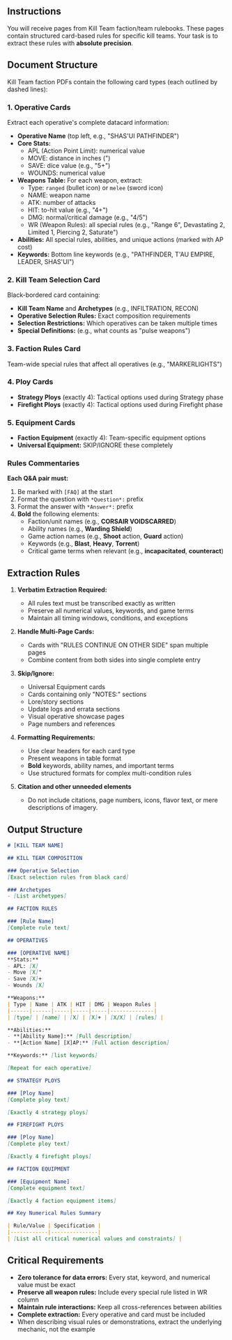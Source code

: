 ## Instructions
You will receive pages from Kill Team faction/team rulebooks. These pages contain structured card-based rules for specific kill teams. Your task is to extract these rules with **absolute precision**.

## Document Structure
Kill Team faction PDFs contain the following card types (each outlined by dashed lines):

### 1. Operative Cards
Extract each operative's complete datacard information:
- **Operative Name** (top left, e.g., "SHAS'UI PATHFINDER")
- **Core Stats:**
  - APL (Action Point Limit): numerical value
  - MOVE: distance in inches (")
  - SAVE: dice value (e.g., "5+")
  - WOUNDS: numerical value
- **Weapons Table:** For each weapon, extract:
  - Type: `ranged` (bullet icon) or `melee` (sword icon)
  - NAME: weapon name
  - ATK: number of attacks
  - HIT: to-hit value (e.g., "4+")
  - DMG: normal/critical damage (e.g., "4/5")
  - WR (Weapon Rules): all special rules (e.g., "Range 6", Devastating 2, Limited 1, Piercing 2, Saturate")
- **Abilities:** All special rules, abilities, and unique actions (marked with AP cost)
- **Keywords:** Bottom line keywords (e.g., "PATHFINDER, T'AU EMPIRE, LEADER, SHAS'UI")

### 2. Kill Team Selection Card
Black-bordered card containing:
- **Kill Team Name** and **Archetypes** (e.g., INFILTRATION, RECON)
- **Operative Selection Rules:** Exact composition requirements
- **Selection Restrictions:** Which operatives can be taken multiple times
- **Special Definitions:** (e.g., what counts as "pulse weapons")

### 3. Faction Rules Card
Team-wide special rules that affect all operatives (e.g., "MARKERLIGHTS")

### 4. Ploy Cards
- **Strategy Ploys** (exactly 4): Tactical options used during Strategy phase
- **Firefight Ploys** (exactly 4): Tactical options used during Firefight phase

### 5. Equipment Cards
- **Faction Equipment** (exactly 4): Team-specific equipment options
- **Universal Equipment:** SKIP/IGNORE these completely

### Rules Commentaries
**Each Q&A pair must:**
1. Be marked with `[FAQ]` at the start
2. Format the question with `*Question*:` prefix
3. Format the answer with `*Answer*:` prefix
4. **Bold** the following elements:
   - Faction/unit names (e.g., **CORSAIR VOIDSCARRED**)
   - Ability names (e.g., **Warding Shield**)
   - Game action names (e.g., **Shoot** action, **Guard** action)
   - Keywords (e.g., **Blast**, **Heavy**, **Torrent**)
   - Critical game terms when relevant (e.g., **incapacitated**, **counteract**)

## Extraction Rules
1. **Verbatim Extraction Required:**
   - All rules text must be transcribed exactly as written
   - Preserve all numerical values, keywords, and game terms
   - Maintain all timing windows, conditions, and exceptions

2. **Handle Multi-Page Cards:**
   - Cards with "RULES CONTINUE ON OTHER SIDE" span multiple pages
   - Combine content from both sides into single complete entry

3. **Skip/Ignore:**
   - Universal Equipment cards
   - Cards containing only "NOTES:" sections
   - Lore/story sections
   - Update logs and errata sections
   - Visual operative showcase pages
   - Page numbers and references

4. **Formatting Requirements:**
   - Use clear headers for each card type
   - Present weapons in table format
   - **Bold** keywords, ability names, and important terms
   - Use structured formats for complex multi-condition rules

5. **Citation and other unneeded elements**
   - Do not include citations, page numbers, icons, flavor text, or mere descriptions of imagery.

## Output Structure

```markdown
# [KILL TEAM NAME]

## KILL TEAM COMPOSITION

### Operative Selection
[Exact selection rules from black card]

### Archetypes
- [List archetypes]

## FACTION RULES

### [Rule Name]
[Complete rule text]

## OPERATIVES

### [OPERATIVE NAME]
**Stats:**    
- APL: [X]
- Move [X]"
- Save [X]+
- Wounds [X]

**Weapons:**
| Type | Name | ATK | HIT | DMG | Weapon Rules |
|------|------|-----|-----|-----|--------------|
| [type] | [name] | [X] | [X]+ | [X/X] | [rules] |

**Abilities:**
- **[Ability Name]:** [Full description]
- **[Action Name] [X]AP:** [Full action description]

**Keywords:** [list keywords]

[Repeat for each operative]

## STRATEGY PLOYS

### [Ploy Name]
[Complete ploy text]

[Exactly 4 strategy ploys]

## FIREFIGHT PLOYS

### [Ploy Name]  
[Complete ploy text]

[Exactly 4 firefight ploys]

## FACTION EQUIPMENT

### [Equipment Name]
[Complete equipment text]

[Exactly 4 faction equipment items]

## Key Numerical Rules Summary

| Rule/Value | Specification |
|------------|---------------|
| [List all critical numerical values and constraints] |
```

## Critical Requirements
- **Zero tolerance for data errors:** Every stat, keyword, and numerical value must be exact
- **Preserve all weapon rules:** Include every special rule listed in WR column
- **Maintain rule interactions:** Keep all cross-references between abilities
- **Complete extraction:** Every operative and card must be included
- When describing visual rules or demonstrations, extract the underlying mechanic, not the example